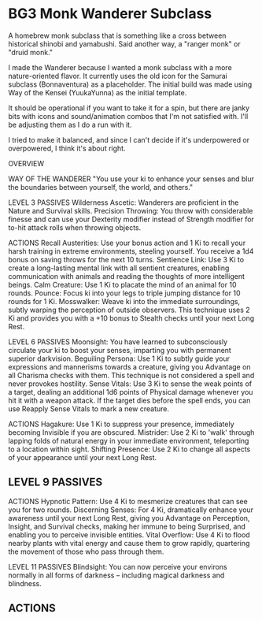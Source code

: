 # BG3 Monk Wanderer Subclass
A homebrew monk subclass that is something like a cross between historical shinobi and yamabushi. Said another way, a "ranger monk" or "druid monk." 

I made the Wanderer because I wanted a monk subclass with a more nature-oriented flavor. 
It currently uses the old icon for the Samurai subclass (Bonnaventura) as a placeholder. 
The initial build was made using Way of the Kensei (YuukaYunna) as the initial template.

It should be operational if you want to take it for a spin, but there are janky bits with icons and sound/animation combos that I'm not satisfied with. I'll be adjusting them as I do a run with it.

I tried to make it balanced, and since I can't decide if it's underpowered or overpowered, I think it's about right.



OVERVIEW



WAY OF THE WANDERER
"You use your ki to enhance your senses and blur the boundaries between yourself, the world, and others."



LEVEL 3
PASSIVES
Wilderness Ascetic: Wanderers are proficient in the Nature and Survival skills.
Precision Throwing: You throw with considerable finesse and can use your Dexterity modifier instead of Strength modifier for to-hit attack rolls when throwing objects.

ACTIONS
Recall Austerities: Use your bonus action and 1 Ki to recall your harsh training in extreme environments, steeling yourself. You receive a 1d4 bonus on saving throws for the next 10 turns.
Sentience Link: Use 3 Ki to create a long-lasting mental link with all sentient creatures, enabling communication with animals and reading the thoughts of more intelligent beings.
Calm Creature: Use 1 Ki to placate the mind of an animal for 10 rounds.
Pounce: Focus ki into your legs to triple jumping distance for 10 rounds for 1 Ki.
Mosswalker: Weave ki into the immediate surroundings, subtly warping the perception of outside observers. This technique uses 2 Ki and provides you with a +10 bonus to Stealth checks until your next Long Rest.



LEVEL 6
PASSIVES
Moonsight: You have learned to subconsciously circulate your ki to boost your senses, imparting you with permanent superior darkvision.
Beguiling Persona: Use 1 Ki to subtly guide your expressions and mannerisms towards a creature, giving you Advantage on all Charisma checks with them. This technique is not considered a spell and never provokes hostility.
Sense Vitals: Use 3 Ki to sense the weak points of a target, dealing an additional 1d6 points of Physical damage whenever you hit it with a weapon attack. If the target dies before the spell ends, you can use Reapply Sense Vitals to mark a new creature.

ACTIONS
Hagakure: Use 1 Ki to suppress your presence, immediately becoming Invisible if you are obscured. 
Mistrider: Use 2 Ki to 'walk' through lapping folds of natural energy in your immediate environment, teleporting to a location within sight.
Shifting Presence: Use 2 Ki to change all aspects of your appearance until your next Long Rest.



LEVEL 9
PASSIVES
-

ACTIONS
Hypnotic Pattern: Use 4 Ki to mesmerize creatures that can see you for two rounds.
Discerning Senses: For 4 Ki, dramatically enhance your awareness until your next Long Rest, giving you Advantage on Perception, Insight, and Survival checks, making her immune to being Surprised, and enabling you to perceive invisible entities.
Vital Overflow: Use 4 Ki to flood nearby plants with vital energy and cause them to grow rapidly, quartering the movement of those who pass through them.



LEVEL 11
PASSIVES
Blindsight: You can now perceive your environs normally in all forms of darkness – including magical darkness and blindness.

ACTIONS
-






